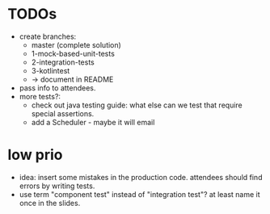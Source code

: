 # TODOs

- create branches:
    - master (complete solution)
    - 1-mock-based-unit-tests
    - 2-integration-tests
    - 3-kotlintest
    - -> document in README
- pass info to attendees.
- more tests?:
    - check out java testing guide: what else can we test that require special assertions.
    - add a Scheduler - maybe it will email

# low prio

- idea: insert some mistakes in the production code. attendees should find errors by writing tests.
- use term "component test" instead of "integration test"? at least name it once in the slides.
